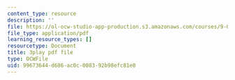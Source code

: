 ```yaml
---
content_type: resource
description: ''
file: https://ol-ocw-studio-app-production.s3.amazonaws.com/courses/9-00sc-introduction-to-psychology-fall-2011/99673644d686ac0c008392b98efc81e0_bihrpOS0qtY.pdf
file_type: application/pdf
learning_resource_types: []
resourcetype: Document
title: 3play pdf file
type: OCWFile
uid: 99673644-d686-ac0c-0083-92b98efc81e0
---
```


